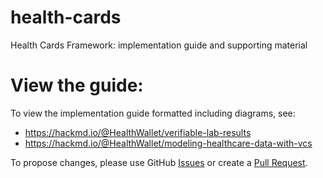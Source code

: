 # health-cards
Health Cards Framework: implementation guide and supporting material

# View the guide:
To view the implementation guide formatted including diagrams, see:

* https://hackmd.io/@HealthWallet/verifiable-lab-results
* https://hackmd.io/@HealthWallet/modeling-healthcare-data-with-vcs

To propose changes, please use GitHub [Issues](https://github.com/smart-on-fhir/health-cards/issues) or create a [Pull Request](https://github.com/smart-on-fhir/health-cards/pulls).
